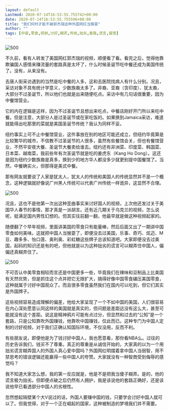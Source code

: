 ```yaml
---
layout: default
Lastmod: 2020-07-14T16:53:55.755742+00:00
date: 2020-07-14T16:53:55.755596+00:00
title: "我们何时才能不被郭杰瑞这种外国网红当猴耍"
author: ""
tags: [中餐,零食,视频,讨好,糊弄,传统,拙劣,套路,谎言,餐馆]
---
```


![500](https://images.weserv.nl/?url=https%3A//i.guancha.cn/bbs/2019/12/28/20191228170732225.jpg%3FimageView2/2/w/500/format/jpg)

不久前，看有人转发了美国网红郭杰瑞的视频，顺便看了看。看完之后，觉得他靠欺骗国人感情来赚流量的套路真是太坏了，什么时候圣诞节吃中餐还成为美国传统了。没有，从来没有。

去唐人街采访遇到的当然是吃中餐的人多，这和去医院找病人有什么分别。况且，采访对象不具有统计学意义，少数族裔太多了。非裔、亚裔（含印度）、犹太裔，大部分不过圣诞节，所以他们也就是出来随便吃点。采访中有几句话很重要，因为中餐馆营业。

它的内在逻辑是这样，因为不过圣诞节且想出来吃点，中餐店刚好开门所以来吃中餐。但是注意，大部分人是过圣诞节或在家吃饭的。如果换到Jamaica采访，难道就能得出吃那里的菜就是美国圣诞节传统？我认为同样不妥。

纽约事实上可不止中餐馆营业，这件事放在别的地区可能还成立，但纽约毕竟算是比较繁华的城市，不信教不过圣诞节的人很多，虽然有些餐馆会关，但也有餐馆营业，不然平安夜大餐、圣诞节大餐卖给谁去。纽约还有非洲菜、印度菜、韩国菜、日本菜、越南菜，我前些年有次圣诞节就是吃的姜虎东（Kang Ho Dong）。这还是因为纽约少数族裔是真多，换到少的地方华人都没多少就更别提中国餐馆了。当然，中餐确实火，但那得是美式中餐。

那有网友就要说了人家是犹太人，犹太人的传统和美国人的传统显然并不是一个概念，这种逻辑就好像说广州黑人传统可以代表广州传统一样诡异，这显然不合理。

![500](https://images.weserv.nl/?url=https%3A//i.guancha.cn/bbs/2019/12/28/20191228171242828.jpg%3FimageView2/2/w/500/format/jpg)

况且，这也不是他第一次出这种歪曲事实来讨好国人的视频，上次他还发过关于美国华人春节的事情，那才真是一派胡言。还有近几期关于乌克兰的视频，怎么说呢，挺满足国内男性幻想的。但其实往前翻一翻，他最早就是做这种视频起家的。

随便翻了个早年视频，里面讲美国的零食只有能量棒，然后后面又出了一期讲中国零食如何美味。这就把中国人当猴耍了，即便没去过美国，乐事、奇巧、炫迈、M豆、趣多多、怡口莲、奥利奥、彩虹糖这些牌子总该知道吧。大家即便没去过美国，起码的知识还是有的吧，但他就是以为这种拙劣的谎言可以糊弄住中国人，偏偏还真糊弄住了。

![500](https://images.weserv.nl/?url=https%3A//i.guancha.cn/bbs/2019/12/28/20191228171426374.jpg%3FimageView2/2/w/500/format/jpg)

不可否认中美零食相较而言还是中国更多一些，毕竟我们在辣味和豆制品上比美国有天然优势，但是抓住这个点并把它无限扩大，搞得好像中国零食碾压美国零食，这种就属于讨好中国观众了。而且很多零食虽然我们在国内可以吃到，但它们其实是外国牌子。

这些视频容易造成理解的偏差，他给大家呈现了一个不如中国的美国，人们很容易在内心深处愿意认同这样的美国就是真实的，但问题是差距远没有这么大，甚至可能就没有这个差距。说这是精神鸦片可能有点过分，但显然和过去的“公知”是一个套路，只是公知靠吹外国赚钱，他靠吹中国赚钱，仅此而已。这种专门为中国人定制的讨好视频，对于我们正确认知国际环境，不仅没用，反而不利。

有些朋友说，即便他是为了钱讨好中国人，我也愿意看，那你看NBA么。过往的历史告诉我们，钱买不了尊重。真正的尊重是从诚信开始的，大家真的以为一个用拙劣谎言糊弄国人的外国人真心爱中国吗？外国网红明摆着拿中国人当弱智，用不禁思考的错误逻辑还能赢得一些中国人的夸赞。大家就没有一种智商受到侮辱的感觉吗？

我不知道大家怎么想，我的第一反应就是，他是不是把我当傻子糊弄。是的，他的谎言极为拙劣。但即便点破之后仍然有人拥护，我是该说他的套路正确好，还是该说他早已看透部分中国人的劣根性。

忽然想起隔壁某个大V说过的话，外国人要赚中国的钱，只要学会讨好中国人就可以了。但我觉得，对于一个正在崛起的国家，这种被制造的梦境我们并不需要。


